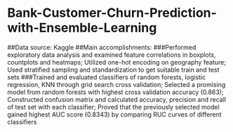 # Bank-Customer-Churn-Prediction-with-Ensemble-Learning
##Data source: Kaggle
##Main accomplishments:
###Performed exploratory data analysis and examined feature correlations in boxplots, countplots and
heatmaps; Utilized one-hot encoding on geography feature; Used stratified sampling and standardization
to get suitable train and test sets
###Trained and evaluated classifiers of random forests, logistic regression, KNN through grid search cross
validation; Selected a promising model from random forests with highest cross validation accuracy (0.863);
Constructed confusion matrix and calculated accuracy, precision and recall of test set with each classifier;
Proved that the previously selected model gained highest AUC score (0.8343) by comparing RUC curves
of different classifiers
